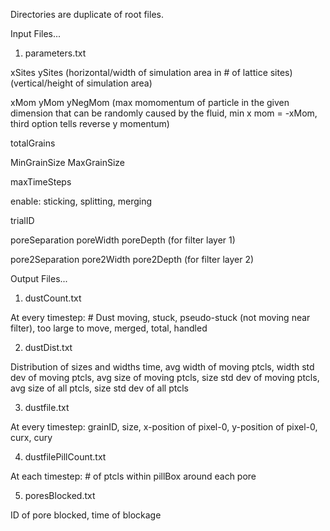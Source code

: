 Directories are duplicate of root files.

Input Files...

1) parameters.txt

xSites ySites (horizontal/width of simulation area in # of lattice sites) (vertical/height of simulation area)

xMom yMom yNegMom (max momomentum of particle in the given dimension that can be randomly caused by the fluid, min x mom = -xMom, third option tells reverse y momentum)

totalGrains

MinGrainSize MaxGrainSize

maxTimeSteps

enable: sticking, splitting, merging

trialID

poreSeparation poreWidth poreDepth (for filter layer 1)

pore2Separation pore2Width pore2Depth (for filter layer 2)

Output Files...

1) dustCount.txt

At every timestep: # Dust moving, stuck, pseudo-stuck (not moving near filter), too large to move, merged, total, handled

2) dustDist.txt

Distribution of sizes and widths
time, avg width of moving ptcls, width std dev of moving ptcls, avg size of moving ptcls, size std dev of moving ptcls, avg size of all ptcls, size std dev of all ptcls

3) dustfile.txt

At every timestep: grainID, size, x-position of pixel-0, y-position of pixel-0, curx, cury

4) dustfilePillCount.txt

At each timestep: # of ptcls within pillBox around each pore

5) poresBlocked.txt

ID of pore blocked, time of blockage
